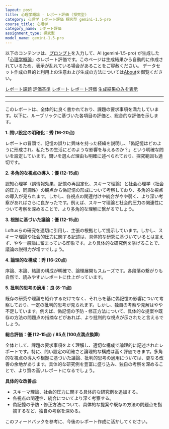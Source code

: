 ```yaml
---
layout: post
title: 心理学概論 - レポート評価 (探究型)
category: 心理学 レポート評価 探究型 gemini-1.5-pro
course_title: 心理学
category_name: レポート評価
assignment_type: 探究型
model_name: gemini-1.5-pro
---
```


以下のコンテンツは、[プロンプト](http://127.0.0.1:8000/generated/心理学/gemini-1.5-pro/prompt_レポート評価-探究型.md)を入力して、AI (gemini-1.5-pro) が生成した「[心理学概論](/contents/心理学/)」のレポート評価です。このページは生成結果から自動的に作成されているため、表示が乱れている場合があることをご容赦ください。
データセット作成の目的と利用上の注意および生成の方法については[About](/About)を御覧ください。

[レポート課題](../レポート課題-探究型)
[評価基準](../評価基準-探究型)
[レポート](../レポート-探究型)
[レポート評価](../レポート評価-探究型)
[生成結果のみを表示](http://127.0.0.1:8000/generated/心理学/gemini-1.5-pro/レポート評価-探究型.md)
  

***
***
  
このレポートは、全体的に良く書かれており、課題の要求事項を満たしています。以下に、ルーブリックに基づいた各項目の評価と、総合的な評価を示します。

**1. 問い設定の明確化：秀 (16-20点)**

レポートの冒頭で、記憶の誤りに興味を持った経緯を説明し、「偽記憶はどのように形成され、私たちの生活にどのような影響を与えるのか？」という明確な問いを設定しています。問いを選んだ理由も明確に述べられており、探究範囲も適切です。

**2. 多角的な視点の導入：優 (12-15点)**

認知心理学（誤情報効果、記憶の再固定化、スキーマ理論）と社会心理学（社会的圧力、同調性）の観点から偽記憶の形成について考察しており、多角的な視点の導入が見られます。しかし、各視点の関連付けや統合がやや弱く、より深い考察があればさらに良かったです。例えば、スキーマ理論と社会的圧力の関連性について考察を深めることで、より多角的な理解に繋がるでしょう。

**3. 根拠に基づいた議論：優 (12-15点)**

Loftusらの研究を適切に引用し、主張の根拠として提示しています。しかし、スキーマ理論や社会的圧力に関する記述は、具体的な研究に基づいているとは言えず、やや一般論に留まっている印象です。より具体的な研究例を挙げることで、議論の説得力が増すでしょう。

**4. 論理的な構成：秀 (16-20点)**

序論、本論、結論の構成が明確で、論理展開もスムーズです。各段落の繋がりも自然で、読みやすいレポートに仕上がっています。

**5. 批判的思考の適用：良 (8-11点)**

既存の研究や理論を紹介するだけでなく、それらを基に偽記憶の影響について考察しており、一定の批判的思考が見られます。しかし、独自の考察や見解はやや不足しています。例えば、偽記憶の予防・修正方法について、具体的な提案や既存の方法の問題点の指摘などがあれば、より批判的な視点が示されたと言えるでしょう。

**総合評価：優 (12-15点) / 85点 (100点満点換算)**

全体として、課題の要求事項をよく理解し、適切な構成で論理的に記述されたレポートです。特に、問い設定の明確さと論理的な構成は高く評価できます。多角的な視点の導入や根拠に基づいた議論、批判的思考の適用については、更なる改善の余地があります。具体的な研究例を豊富に盛り込み、独自の考察を深めることで、より質の高いレポートになるでしょう。


**具体的な改善点:**

* スキーマ理論、社会的圧力に関する具体的な研究例を追加する。
* 各視点の関連性、統合についてより深く考察する。
* 偽記憶の予防・修正方法について、具体的な提案や既存の方法の問題点を指摘するなど、独自の考察を深める。


このフィードバックを参考に、今後のレポート作成に活かしてください。
